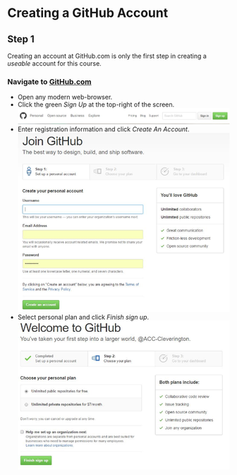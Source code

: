 # Creating a GitHub Account
## Step 1

Creating an account at GitHub.com is only the first step in creating a *useable* account for this course.

### Navigate to [GitHub.com](https://github.com "GitHub.com")

* Open any modern web-browser.
* Click the green _Sign Up_ at the top-right of the screen.
![Sign Up](../../../images/overview-&-development/github/github-create-account_1.JPG)
* Enter registration information and click _Create An Account_.
![Create An Account](../../../images/overview-&-development/github/github-create-account_2.JPG)
* Select personal plan and click _Finish sign up_.
![Finish sign up](../../../images/overview-&-development/github/github-create-account_3.JPG)
